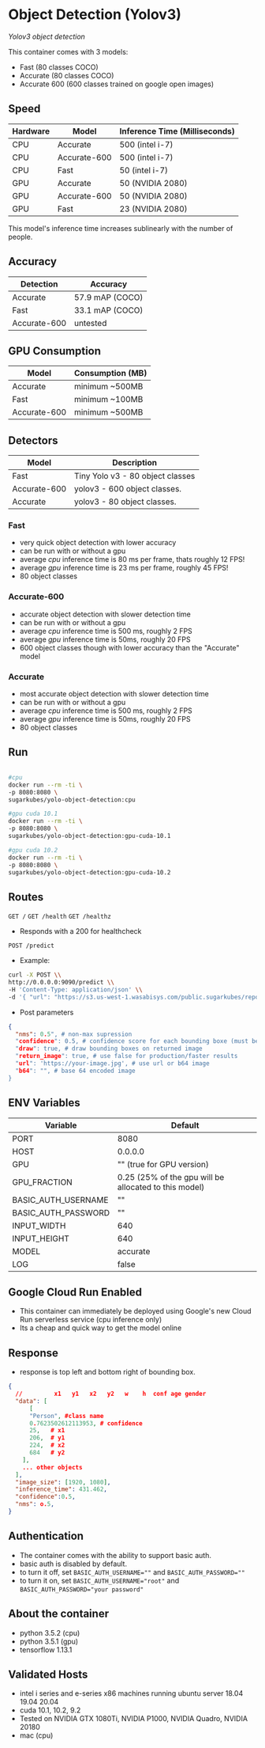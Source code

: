 # Object Detection (Yolov3)

*Yolov3 object detection*

This container comes with 3 models: 
- Fast (80 classes COCO)
- Accurate (80 classes COCO)
- Accurate 600 (600 classes trained on google open images)

## Speed
| Hardware 	| Model        | Inference Time (Milliseconds)
|----------	|------------- | ----------------------
| CPU      	| Accurate     | 500 (intel i-7)
| CPU      	| Accurate-600 | 500 (intel i-7)
| CPU      	| Fast         | 50 (intel i-7)
| GPU      	| Accurate     | 50 (NVIDIA 2080)
| GPU      	| Accurate-600 | 50 (NVIDIA 2080)
| GPU      	| Fast         | 23 (NVIDIA 2080)

This model's inference time increases sublinearly with the number of people.

## Accuracy
| Detection      | Accuracy
|---------------	|-------------------------------
| Accurate       | 57.9 mAP (COCO)
| Fast           | 33.1 mAP (COCO)
| Accurate-600   | untested

## GPU Consumption
| Model          | Consumption (MB)
|---------------	|-------------------------------
| Accurate       | minimum ~500MB
| Fast           | minimum ~100MB
| Accurate-600   | minimum ~500MB

## Detectors

| Model         | Description
|-------------	|-------------------------------
| Fast          | Tiny Yolo v3 - 80 object classes
| Accurate-600  | yolov3 - 600 object classes. 
| Accurate      | yolov3 - 80 object classes. 

### Fast
 - very quick object detection with lower accuracy
 - can be run with or without a gpu
 - average *cpu* inference time is 80 ms per frame, thats roughly 12 FPS!
 - average *gpu* inference time is 23 ms per frame, roughly 45 FPS!
 - 80 object classes

### Accurate-600
- accurate object detection with slower detection time
- can be run with or without a gpu
- average *cpu* inference time is 500 ms, roughly 2 FPS
- average *gpu* inference time is 50ms, roughly 20 FPS
- 600 object classes though with lower accuracy than the "Accurate" model

### Accurate
 - most accurate object detection with slower detection time
 - can be run with or without a gpu
 - average *cpu* inference time is 500 ms, roughly 2 FPS
 - average *gpu* inference time is 50ms, roughly 20 FPS
 - 80 object classes

## Run
```sh

#cpu
docker run --rm -ti \
-p 8080:8080 \
sugarkubes/yolo-object-detection:cpu

#gpu cuda 10.1
docker run --rm -ti \
-p 8080:8080 \
sugarkubes/yolo-object-detection:gpu-cuda-10.1

#gpu cuda 10.2
docker run --rm -ti \
-p 8080:8080 \
sugarkubes/yolo-object-detection:gpu-cuda-10.2
```


## Routes

`GET /`
`GET /health`
`GET /healthz`
- Responds with a 200 for healthcheck

`POST /predict`
- Example:
```sh
curl -X POST \\
http://0.0.0.0:9090/predict \\
-H 'Content-Type: application/json' \\
-d '{ "url": "https://s3.us-west-1.wasabisys.com/public.sugarkubes/repos/sugar-cv/object-detection/friends.jpg" }'
```

- Post parameters
```json
{
  "nms": 0.5", # non-max supression
  "confidence": 0.5, # confidence score for each bounding boxe (must be above this to be returned)
  "draw": true, # draw bounding boxes on returned image
  "return_image": true, # use false for production/faster results
  "url": 'https://your-image.jpg', # use url or b64 image
  "b64": "", # base 64 encoded image
}
```


## ENV Variables

| Variable 	   | Default
|------------  |-------------------------------
| PORT         | 8080
| HOST         | 0.0.0.0
| GPU          | "" (true for GPU version)
| GPU_FRACTION | 0.25 (25% of the gpu will be allocated to this model)
| BASIC_AUTH_USERNAME | ""
| BASIC_AUTH_PASSWORD | ""
| INPUT_WIDTH | 640
| INPUT_HEIGHT | 640
| MODEL | accurate
| LOG | false

## Google Cloud Run Enabled

- This container can immediately be deployed using Google's new Cloud Run serverless service (cpu inference only)
- Its a cheap and quick way to get the model online

## Response

- response is top left and bottom right of bounding box. 
```json
{
  //         x1   y1   x2   y2   w    h  conf age gender
  "data": [
      [
      "Person", #class name
      0.7623502612113953, # confidence
      25,   # x1
      206,  # y1
      224,  # x2
      684   # y2
    ],
    ... other objects
  ],
  "image_size": [1920, 1080],
  "inference_time": 431.462,
  "confidence":0.5,
  "nms": o.5,
}
```


## Authentication
- The container comes with the ability to support basic auth.
- basic auth is disabled by default.
- to turn it off, set `BASIC_AUTH_USERNAME=""` and `BASIC_AUTH_PASSWORD=""`
- to turn it on, set `BASIC_AUTH_USERNAME="root"` and `BASIC_AUTH_PASSWORD="your password"`

## About the container
- python 3.5.2 (cpu)
- python 3.5.1 (gpu)
- tensorflow 1.13.1

## Validated Hosts
- intel i series and e-series x86 machines running ubuntu server 18.04 19.04 20.04
- cuda 10.1, 10.2, 9.2
- Tested on NVIDIA GTX 1080Ti, NVIDIA P1000, NVIDIA Quadro, NVIDIA 20180 
- mac (cpu)
